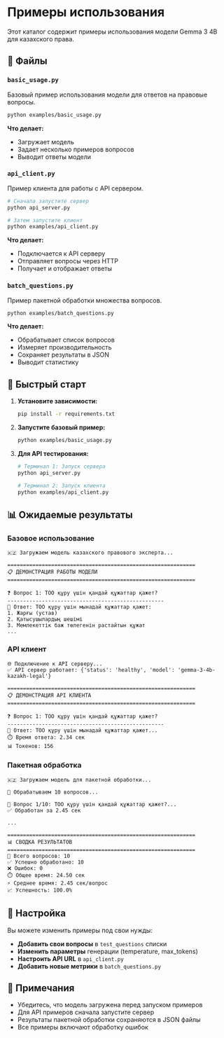 # Примеры использования

Этот каталог содержит примеры использования модели Gemma 3 4B для казахского права.

## 📁 Файлы

### `basic_usage.py`
Базовый пример использования модели для ответов на правовые вопросы.

```bash
python examples/basic_usage.py
```

**Что делает:**
- Загружает модель
- Задает несколько примеров вопросов
- Выводит ответы модели

### `api_client.py`
Пример клиента для работы с API сервером.

```bash
# Сначала запустите сервер
python api_server.py

# Затем запустите клиент
python examples/api_client.py
```

**Что делает:**
- Подключается к API серверу
- Отправляет вопросы через HTTP
- Получает и отображает ответы

### `batch_questions.py`
Пример пакетной обработки множества вопросов.

```bash
python examples/batch_questions.py
```

**Что делает:**
- Обрабатывает список вопросов
- Измеряет производительность
- Сохраняет результаты в JSON
- Выводит статистику

## 🚀 Быстрый старт

1. **Установите зависимости:**
   ```bash
   pip install -r requirements.txt
   ```

2. **Запустите базовый пример:**
   ```bash
   python examples/basic_usage.py
   ```

3. **Для API тестирования:**
   ```bash
   # Терминал 1: Запуск сервера
   python api_server.py
   
   # Терминал 2: Запуск клиента
   python examples/api_client.py
   ```

## 📊 Ожидаемые результаты

### Базовое использование
```
🇰🇿 Загружаем модель казахского правового эксперта...

============================================================
📋 ДЕМОНСТРАЦИЯ РАБОТЫ МОДЕЛИ
============================================================

❓ Вопрос 1: ТОО құру үшін қандай құжаттар қажет?
--------------------------------------------------
🤖 Ответ: ТОО құру үшін мынадай құжаттар қажет:
1. Жарғы (устав)
2. Қатысушылардың шешімі
3. Мемлекеттік баж төлегенін растайтын құжат
...
```

### API клиент
```
🌐 Подключение к API серверу...
✅ API сервер работает: {'status': 'healthy', 'model': 'gemma-3-4b-kazakh-legal'}

============================================================
📋 ДЕМОНСТРАЦИЯ API КЛИЕНТА
============================================================

❓ Вопрос 1: ТОО құру үшін қандай құжаттар қажет?
--------------------------------------------------
🤖 Ответ: ТОО құру үшін мынадай құжаттар қажет...
⏱️ Время ответа: 2.34 сек
📊 Токенов: 156
```

### Пакетная обработка
```
🇰🇿 Загружаем модель для пакетной обработки...

🔄 Обрабатываем 10 вопросов...

📝 Вопрос 1/10: ТОО құру үшін қандай құжаттар қажет?...
✅ Обработан за 2.45 сек

...

============================================================
📊 СВОДКА РЕЗУЛЬТАТОВ
============================================================
📝 Всего вопросов: 10
✅ Успешно обработано: 10
❌ Ошибок: 0
⏱️ Общее время: 24.50 сек
⚡ Среднее время: 2.45 сек/вопрос
📈 Успешность: 100.0%
```

## 🔧 Настройка

Вы можете изменить примеры под свои нужды:

- **Добавить свои вопросы** в `test_questions` списки
- **Изменить параметры** генерации (temperature, max_tokens)
- **Настроить API URL** в `api_client.py`
- **Добавить новые метрики** в `batch_questions.py`

## 📝 Примечания

- Убедитесь, что модель загружена перед запуском примеров
- Для API примеров сначала запустите сервер
- Результаты пакетной обработки сохраняются в JSON файлы
- Все примеры включают обработку ошибок
